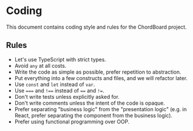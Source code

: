 # Coding

This document contains coding style and rules for the ChordBoard project.

## Rules
- Let's use TypeScript with strict types.
- Avoid `any` at all costs.
- Write the code as simple as possible, prefer repetition to abstraction.
- Put everything into a few constructs and files, and we will refactor later.
- Use `const` and `let` instead of `var`.
- Use `===` and `!==` instead of `==` and `!=`.
- Don't write tests unless explicitly asked for.
- Don't write comments unless the intent of the code is opaque.
- Prefer separating "business logic" from the "presentation logic" (e.g. in React, prefer separating the component from the business logic).
- Prefer using functional programming over OOP.
